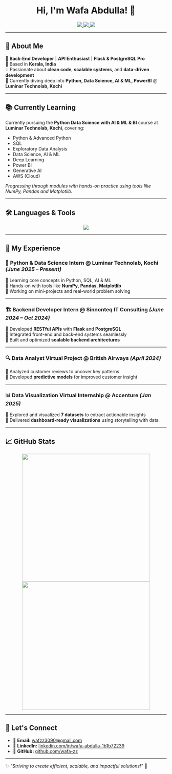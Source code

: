 <h1 align="center">Hi, I'm Wafa Abdulla! 👋</h1>

<p align="center">
  <a href="mailto:wafzz3090@gmail.com">
    <img src="https://img.shields.io/badge/Email-%23D14836?style=for-the-badge&logo=gmail&logoColor=white">
  </a>
  <a href="https://www.linkedin.com/in/wafa-abdulla-1b1b72239">
    <img src="https://img.shields.io/badge/LinkedIn-%230A66C2?style=for-the-badge&logo=linkedin&logoColor=white">
  </a>
  <a href="https://github.com/wafa-zz">
    <img src="https://img.shields.io/badge/GitHub-%23181717?style=for-the-badge&logo=github&logoColor=white">
  </a>
</p>

---

## 🚀 About Me

🎯 **Back-End Developer** | **API Enthusiast** | **Flask & PostgreSQL Pro**  
📍  Based in **Kerala, India**  
💡 Passionate about **clean code**, **scalable systems**, and **data-driven development**  
🌱 Currently diving deep into **Python, Data Science, AI & ML, PowerBI** @ **Luminar Technolab, Kochi**

---

## 📚 Currently Learning

Currently pursuing the **Python Data Science with AI & ML & BI** course at **Luminar Technolab, Kochi**, covering:

- Python & Advanced Python  
- SQL  
- Exploratory Data Analysis  
- Data Science, AI & ML  
- Deep Learning  
- Power BI  
- Generative AI  
- AWS (Cloud)

*Progressing through modules with hands-on practice using tools like NumPy, Pandas and Matplotlib.*


---

## 🛠 Languages & Tools

<p align="center">
  <img src="https://skillicons.dev/icons?i=python,flask,postgres,mysql,mongodb,git,github,postman,js,html,css,bootstrap,pandas,numpy,aws" />
</p>

---

## 💼 My Experience

### 🧠 **Python & Data Science Intern @ Luminar Technolab, Kochi** *(June 2025 – Present)*  
🔹 Learning core concepts in Python, SQL, AI & ML  
🔹 Hands-on with tools like **NumPy**, **Pandas**, **Matplotlib**  
🔹 Working on mini-projects and real-world problem solving 

---

### 🏗 **Backend Developer Intern @ Sinnonteq IT Consulting** *(June 2024 – Oct 2024)*  
🔹 Developed **RESTful APIs** with **Flask** and **PostgreSQL**  
🔹 Integrated front-end and back-end systems seamlessly  
🔹 Built and optimized **scalable backend architectures**

---

### 🔍 **Data Analyst Virtual Project @ British Airways** *(April 2024)*  
🔹 Analyzed customer reviews to uncover key patterns  
🔹 Developed **predictive models** for improved customer insight  

---

### 📊 **Data Visualization Virtual Internship @ Accenture** *(Jan 2025)*  
🔹 Explored and visualized **7 datasets** to extract actionable insights  
🔹 Delivered **dashboard-ready visualizations** using storytelling with data

---

## 📈 GitHub Stats

<p align="center">
  <img src="https://github-readme-stats.vercel.app/api?username=wafa-zz&show_icons=true&theme=radical" width="400px">
  <img src="https://github-readme-streak-stats.herokuapp.com/?user=wafa-zz&theme=radical" width="400px">
</p>

---

## 🔗 Let's Connect

- 📧 **Email:** [wafzz3090@gmail.com](mailto:wafzz3090@gmail.com)  
- 💼 **LinkedIn:** [linkedin.com/in/wafa-abdulla-1b1b72239](https://www.linkedin.com/in/wafa-abdulla-1b1b72239)  
- 🐙 **GitHub:** [github.com/wafa-zz](https://github.com/wafa-zz)

---

✨ *"Striving to create efficient, scalable, and impactful solutions!"* 🚀 

